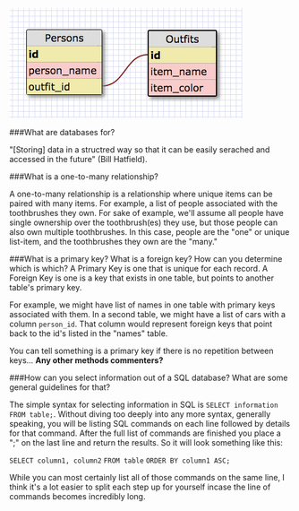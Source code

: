 ![schema diagram](schema_clueless.tiff)

###What are databases for?

  "[Storing] data in a structred way so that it can be easily serached and accessed in the future" (Bill Hatfield).

###What is a one-to-many relationship?

  A one-to-many relationship is a relationship where unique items can be paired with many items. For example, a list of people associated with the toothbrushes they own. For sake of example, we'll assume all people have single ownership over the toothbrush(es) they use, but those people can also own multiple toothbrushes. In this case, people are the "one" or unique list-item, and the toothbrushes they own are the "many."

###What is a primary key? What is a foreign key? How can you determine which is which?
  A Primary Key is one that is unique for each record. A Foreign Key is one is a key that exists in one table, but points to another table's primary key.

  For example, we might have list of names in one table with primary keys associated with them. In a second table, we might have a list of cars with a column `person_id`. That column would represent foreign keys that point back to the id's listed in the "names" table.

  You can tell something is a primary key if there is no repetition between keys... **Any other methods commenters?**

###How can you select information out of a SQL database? What are some general guidelines for that?

  The simple syntax for selecting information in SQL is `SELECT information FROM table;`. Without diving too deeply into any more syntax, generally speaking, you will be listing SQL commands on each line followed by details for that command. After the full list of commands are finished you place a ";" on the last line and return the results. So it will look something like this:

  `SELECT column1, column2`
  `FROM table`
  `ORDER BY column1 ASC;`

  While you can most certainly list all of those commands on the same line, I think it's a lot easier to split each step up for yourself incase the line of commands becomes incredibly long.